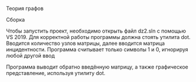 Теория графов

Сборка

Чтобы запустить проект, необходимо открыть файл dz2.sln с помощью VS 2019. Для корректной работы программы должна стоять утилита dot. Вводится количество узлов матрицы, далее вводится матрица инцидентности. Программа считывает только символы 1 и 0, игнорируя любой другой ввод

Программа выводит обратно введённую матрицу, а также графическое представление, используя утилиту dot.
